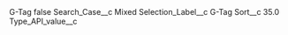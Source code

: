 <?xml version="1.0" encoding="UTF-8"?>
<CustomMetadata xmlns="http://soap.sforce.com/2006/04/metadata" xmlns:xsi="http://www.w3.org/2001/XMLSchema-instance" xmlns:xsd="http://www.w3.org/2001/XMLSchema">
    <label>G-Tag</label>
    <protected>false</protected>
    <values>
        <field>Search_Case__c</field>
        <value xsi:type="xsd:string">Mixed</value>
    </values>
    <values>
        <field>Selection_Label__c</field>
        <value xsi:type="xsd:string">G-Tag</value>
    </values>
    <values>
        <field>Sort__c</field>
        <value xsi:type="xsd:double">35.0</value>
    </values>
    <values>
        <field>Type_API_value__c</field>
        <value xsi:nil="true"/>
    </values>
</CustomMetadata>
